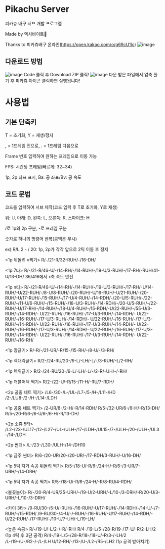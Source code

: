 # Pikachu Server
피카츄 배구 서브 개발 프로그램

Made by 엑사바이트🔌

Thanks to 피카츄배구 온라인(https://open.kakao.com/o/g69cU1Ic)
![image](https://user-images.githubusercontent.com/35063338/212844981-4ede4b74-d5cc-43c7-a2c2-e3471b6bffe9.png)

## 다운로드 방법
![image](https://user-images.githubusercontent.com/35063338/213129585-4f86071d-fb27-476b-8142-3f575fe6c932.png)
Code 클릭 후 Download ZIP 클릭!
![image](https://user-images.githubusercontent.com/35063338/213129807-036a8890-bddd-4765-a254-68297774158d.png)
다운 받은 파일에서 압축 풀기 후 피카츄 아이콘 클릭하면 실행됩니다!


# 사용법
## 기본 단축키
T = 초기화, Y = 재생/정지

, = 1프레임 전으로, . = 1프레임 다음으로

Frame 번호 입력하여 원하는 프레임으로 이동 가능

FPS: 시간당 프레임(빠르게: 32~34)

1p, 2p 좌표 표시, Ba: 공 좌표/Bv: 공 속도 

## 코드 문법
코드를 입력하여 서브 제작(코드 입력 후 T로 초기화, Y로 재생)

위: U, 아래: D, 왼쪽: L, 오른쪽: R, 스파이크: H

/로 1p와 2p 구분, -로 프레임 구분

숫자로 하나의 명령어 반복(공백은 무시)

ex) R/L 2 - / 20: 1p, 2p가 각각 앞으로 2틱 이동 후 정지

<1p 뒤돌려 v찍기>
R/-/21-R/32-RUH/-/16-DH/

<1p 7타>
R/-/21-R/46-U/-/14-RH/-/14-RUH/-/19-U/3-RUH/-/17-RH/-RUH/41-U/13-DH/
36/416에서 x축 속도 반전

<1p n타>
R/-/21-R/46-U/-/14-RH/-/14-RUH/-/19-U/3-RUH/-/17-RH/-U/14-RUH/-U/22-RUH/-/8-U/8-RUH/-/20-RUH/-U/16-RUH/-U/21-RUH/-/20-RUH/-U/17-RUH/-/15-RUH/-/17-U/4-RUH/-/14-RDH/-/20-U/5-RUH/-/22-RUH/-/11-U/6-RUH/-/15-RUH/-/18-U/3-RUH/-/14-RDH/-/20-U/5-RUH/-/22-RUH/-U/17-RH/-/14-RUH/-/18-U/4-RUH/-/15-RDH/-U/22-RUH/-/55-U/3-RUH/-/14-RDH/-
U/22-RUH/-/16-RUH/-/17-U/3-RUH/-/14-RDH/-
U/22-RUH/-/16-RUH/-/17-U/3-RUH/-/14-RDH/-
U/22-RUH/-/16-RUH/-/17-U/3-RUH/-/14-RDH/-
U/22-RUH/-/16-RUH/-/17-U/3-RUH/-/14-RDH/-
U/22-RUH/-/16-RUH/-/17-U/3-RUH/-/14-RDH/-
U/22-RUH/-/16-RUH/-/17-U/3-RUH/-/14-RDH/-
U/22-RUH/-/16-RUH/-/17-U/3-RUH/-/14-RDH/-
U/22-RUH/-/16-RH/

<1p 땅긁기>
R/-R/-/21-UR/-R/15-/15-RH/-/8-U/-/3-RH/

<1p 렉대각긁기>
R/2-/24-RU/20-/9-L/-LH/-L/-/3-RUH/-L/2-RH/

<1p 렉위긁기>
R/2-/24-RU/20-/9-L/-LH/-L/-/2-R/-UH/-/-RH/

<1p 더블어택 찍기>
R/2-/22-U/-R/15-/11-H/-RU/7-RDH/

<2p 공중 네트 찍기>
/L6-/30-/L-/UL-/L7-/5-/H-/L11-/HD
/2-/LU8-/2-/H-/L14-/LDH

<1p 공중 네트 찍기>
/2-UR/8-/2-H/-R/14-RDH/
R/5-/32-UR/6-/6-H/-R/13-DH/
R/5-/20-R/6-/6-U/6-/6-H/-R/13-DH/

<2p 소츄 5타>
/L2-/23-/UL17-/12-/L27-/UL-/ULH-/17-/LDH-/UL15-/7-/ULH-/20-/ULH-/UL3-/14-/LDH

<2p 썬더>
/L-/23-/L30-/ULH-/14-/DH10

<1p 금주 썬더>
R/6-/20-UR/20-/20-UR/-/17-RDH/3-RUH/-U/16-DH/

<1p 5틱 자가 속공 뒤돌려 찍기>
R/5-/18-U/-R/6-/24-H/-R/6-/3-UR/7-URH/-/14-DRH/

<1p 5틱 자가 속공 찍기>
R/5-/18-U/-R/6-/24-H/-R/8-RU/4-RDH/

<불꽃놀이>
R/-/20-R/4-UR/25-URH/-/19-U/2-URH/-L/10-/3-DRH/-R/20-U/3-URH/-L/10-/3-DRH/

<카이 3타>
/9-RU/30-/5-U/-RUH/-/16-RUH/-U/17-RUH/-/14-RDH/-/14-U/-/7-RUH/-/15-RDH/
/9-RU/30-/4-U/-/-RUH/-/16-RUH/-U/17-RUH/-/14-RDH/-U/22-RUH/-/17-RUH/-/10-U/7-UH/-L/19-LH/

<높은 속공>
R/-/19-U/-L/2-/-R/-RH/
R/4-/19-L/5-/28-R/19-/17-U/-R/2-LH/2 (1p 4틱 후 3단 공격)
R/4-/19-L/5-/28-R/18-/18-U/-R/3-/-LH/2
/L-/19-/U-/R2-/-/L-/LH
U/12-RH/-/13-/U-/L2-/R5-/LH2 (1p 공격 받아치기)
